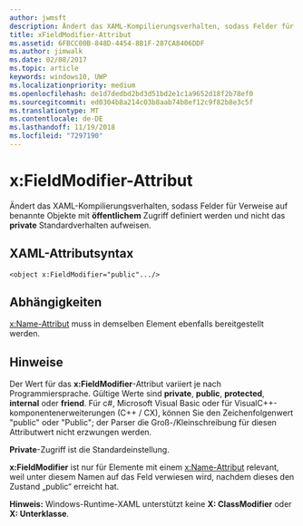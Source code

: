 ```yaml
---
author: jwmsft
description: Ändert das XAML-Kompilierungsverhalten, sodass Felder für Verweise auf benannte Objekte mit öffentlichem Zugriff definiert werden und nicht das private Standardverhalten aufweisen.
title: xFieldModifier-Attribut
ms.assetid: 6FBCC00B-848D-4454-8B1F-287CA8406DDF
ms.author: jimwalk
ms.date: 02/08/2017
ms.topic: article
keywords: windows10, UWP
ms.localizationpriority: medium
ms.openlocfilehash: de1d7dedbd2bd3d51bd2e1c1a9652d18f2b78ef0
ms.sourcegitcommit: ed0304b8a214c03b8aab74b8ef12c9f82b8e3c5f
ms.translationtype: MT
ms.contentlocale: de-DE
ms.lasthandoff: 11/19/2018
ms.locfileid: "7297190"
---
```

# <a name="xfieldmodifier-attribute"></a>x:FieldModifier-Attribut


Ändert das XAML-Kompilierungsverhalten, sodass Felder für Verweise auf benannte Objekte mit **öffentlichem** Zugriff definiert werden und nicht das **private** Standardverhalten aufweisen.

## <a name="xaml-attribute-usage"></a>XAML-Attributsyntax

``` syntax
<object x:FieldModifier="public".../>
```

## <a name="dependencies"></a>Abhängigkeiten

[x:Name-Attribut](x-name-attribute.md) muss in demselben Element ebenfalls bereitgestellt werden.

## <a name="remarks"></a>Hinweise

Der Wert für das **x:FieldModifier**-Attribut variiert je nach Programmiersprache. Gültige Werte sind **private**, **public**, **protected**, **internal** oder **friend**. Für c#, Microsoft Visual Basic oder für VisualC++-komponentenerweiterungen (C++ / CX), können Sie den Zeichenfolgenwert "public" oder "Public"; der Parser die Groß-/Kleinschreibung für diesen Attributwert nicht erzwungen werden.

**Private**-Zugriff ist die Standardeinstellung.

**x:FieldModifier** ist nur für Elemente mit einem [x:Name-Attribut](x-name-attribute.md) relevant, weil unter diesem Namen auf das Feld verwiesen wird, nachdem dieses den Zustand „public“ erreicht hat.

**Hinweis:** Windows-Runtime-XAML unterstützt keine **X: ClassModifier** oder **X: Unterklasse**.

